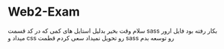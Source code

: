 # Web2-Exam
سلام وقت بخیر
بدلیل استایل های کمی که در کد قسمت sass بکار رفته بود فایل ارور میداد و css رو تحویل نمیداد 
سعی کردم قطمت sass رو توسعه بدم
